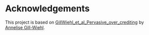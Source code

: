 # Acknowledgements
This project is based on [GillWiehl_et_al_Pervasive_over_crediting](https://statics.teams.cdn.office.net/evergreen-assets/safelinks/1/atp-safelinks.html) by [Annelise Gill-Wiehl](https://github.com/agillwiehl).
